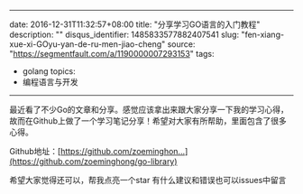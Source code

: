
---
date: 2016-12-31T11:32:57+08:00
title: "分享学习GO语言的入门教程"
description: ""
disqus_identifier: 1485833577882407541
slug: "fen-xiang-xue-xi-GOyu-yan-de-ru-men-jiao-cheng"
source: "https://segmentfault.com/a/1190000007293153"
tags: 
- golang 
topics:
- 编程语言与开发
---

最近看了不少Go的文章和分享。感觉应该拿出来跟大家分享一下我的学习心得，故而在Github上做了一个学习笔记分享！希望对大家有所帮助，里面包含了很多心得。

Github地址：[https://github.com/zoeminghon...](https://github.com/zoeminghong/go-library)

希望大家觉得还可以，帮我点亮一个star 有什么建议和错误也可以issues中留言

